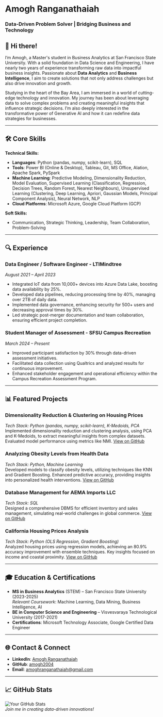 # Amogh Ranganathaiah  
### Data-Driven Problem Solver | Bridging Business and Technology


## 👋 Hi there!

I’m Amogh, a Master's student in Business Analytics at San Francisco State University. With a solid foundation in Data Science and Engineering, I have nearly two years of experience transforming raw data into impactful business insights. Passionate about **Data Analytics** and **Business Intelligence**, I aim to create solutions that not only address challenges but also drive innovation and growth.

Studying in the heart of the Bay Area, I am immersed in a world of cutting-edge technology and innovation. My journey has been about leveraging data to solve complex problems and creating meaningful insights that influence strategic decisions. I’m also deeply interested in the transformative power of Generative AI and how it can redefine data strategies for businesses.

---

## 🛠️ Core Skills

**Technical Skills:**  
- **Languages**: Python (pandas, numpy, scikit-learn), SQL  
- **Tools**: Power BI (Online & Desktop), Tableau, Git, MS Office, Alation, Apache Spark, PySpark  
- **Machine Learning**: Predictive Modeling, Dimensionality Reduction, Model Evaluation, Supervised Learning (Classification, Regression, Decision Trees, Random Forest, Nearest Neighbours), Unsupervised Learning (Clustering, Deep Learning, Apriori, Gaussian Models, Principal Component Analysis), Neural Network, NLP
- **Cloud Platforms**: Microsoft Azure, Google Cloud Platform (GCP)

**Soft Skills:**  
- Communication, Strategic Thinking, Leadership, Team Collaboration, Problem-Solving

---

## 🔍 Experience

### Data Engineer / Software Engineer - LTIMindtree  
*August 2021 – April 2023*  
- Integrated IoT data from 10,000+ devices into Azure Data Lake, boosting data availability by 25%.  
- Developed data pipelines, reducing processing time by 40%, managing over 2TB of daily data.  
- Implemented data governance, enhancing security for 500+ users and decreasing approval times by 30%.  
- Led strategic post-merger documentation and team collaboration, ensuring efficient project completion.

### Student Manager of Assessment - SFSU Campus Recreation  
*March 2024 – Present*  
- Improved participant satisfaction by 30% through data-driven assessment initiatives.  
- Facilitated data collection using Qualtrics and analyzed results for continuous improvement.  
- Enhanced stakeholder engagement and operational efficiency within the Campus Recreation Assessment Program.

---

## 📊 Featured Projects

### Dimensionality Reduction & Clustering on Housing Prices  
*Tech Stack: Python (pandas, numpy, scikit-learn), K-Medoids, PCA*  
Implemented dimensionality reduction and clustering analysis, using PCA and K-Medoids, to extract meaningful insights from complex datasets. Evaluated model performance using metrics like NMI. [View on GitHub](link)

### Analyzing Obesity Levels from Health Data  
*Tech Stack: Python, Machine Learning*  
Developed models to classify obesity levels, utilizing techniques like KNN and Gradient Boosting. Enhanced predictive accuracy, providing insights into personalized health interventions. [View on GitHub](link)

### Database Management for AEMA Imports LLC  
*Tech Stack: SQL*  
Designed a comprehensive DBMS for efficient inventory and sales management, simulating real-world challenges in global commerce. [View on GitHub](link)

### California Housing Prices Analysis  
*Tech Stack: Python (OLS Regression, Gradient Boosting)*  
Analyzed housing prices using regression models, achieving an 80.9% accuracy improvement with ensemble techniques. Key insights focused on income and coastal proximity. [View on GitHub](link)

---

## 🎓 Education & Certifications

- **MS in Business Analytics** (STEM) – San Francisco State University (2023-2025)  
  *Relevant Coursework*: Machine Learning, Data Mining, Business Intelligence, AI
- **BE in Computer Science and Engineering** – Visvesvaraya Technological University (2017-2021)  
- **Certifications**: Microsoft Technology Associate, Google Certified Data Engineer

---

## 🌐 Contact & Connect

- **LinkedIn**: [Amogh Ranganathaiah](link)  
- **GitHub**: [amogh2004](link)  
- **Email**: [amoghranganathaiah@gmail.com](mailto:amoghranganathaiah@gmail.com)

---

## 📈 GitHub Stats

![Your GitHub Stats](link_to_stats_widget)  
*Join me in creating data-driven innovations!*
